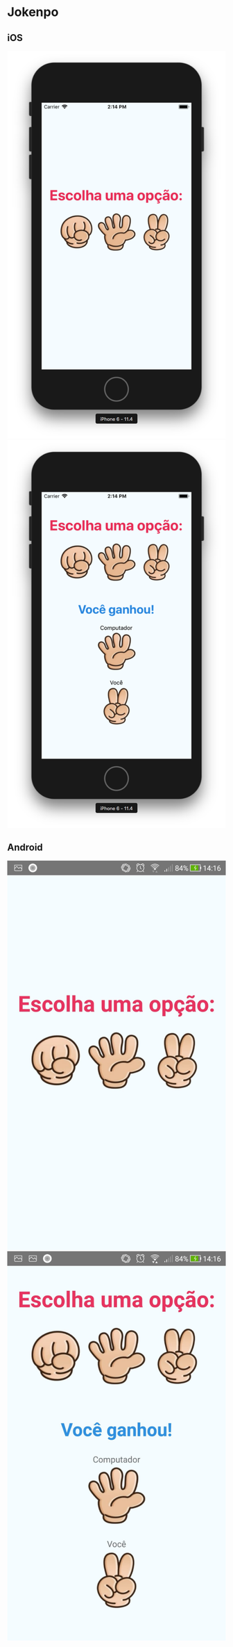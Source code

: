 # Jokenpo

## iOS
<img src="https://github.com/tiagosantos/jokenpo/blob/master/images/home.png">

<img src="https://github.com/tiagosantos/jokenpo/blob/master/images/screenshot.png">


## Android
<img src="https://github.com/tiagosantos/jokenpo/blob/master/images/android-home.jpg" width="611px">

<img src="https://github.com/tiagosantos/jokenpo/blob/master/images/android-screenshot.jpg" width="611px">
